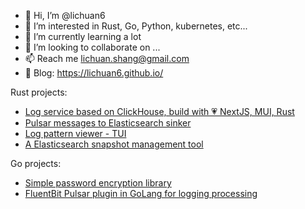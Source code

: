 - 👋 Hi, I’m @lichuan6
- 👀 I’m interested in Rust, Go, Python, kubernetes, etc...
- 🌱 I’m currently learning a lot
- 💞️ I’m looking to collaborate on ...
- 📫 Reach me lichuan.shang@gmail.com
- 📖 Blog: https://lichuan6.github.io/

Rust projects:

- [Log service based on ClickHouse, build with 💗 NextJS, MUI, Rust](https://www.youtube.com/playlist?list=PL-LDQ5VPMIKNVMNLbpMfrIGLB1LxHsVwK)
- [Pulsar messages to Elasticsearch sinker](https://github.com/lichuan6/pulsar-elasticsearch-sync-rs)
- [Log pattern viewer - TUI](https://github.com/lichuan6/log-pattern-viewer)
- [A Elasticsearch snapshot management tool](https://github.com/lichuan6/elasticsearch-index-cleaner)

Go projects:

- [Simple password encryption library](https://github.com/lichuan6/go-bcrypt-encryptor)
- [FluentBit Pulsar plugin in GoLang for logging processing](https://github.com/lichuan6/fluent-bit-pulsar-go)

<!---
lichuan6/lichuan6 is a ✨ special ✨ repository because its `README.md` (this file) appears on your GitHub profile.
You can click the Preview link to take a look at your changes.
--->
